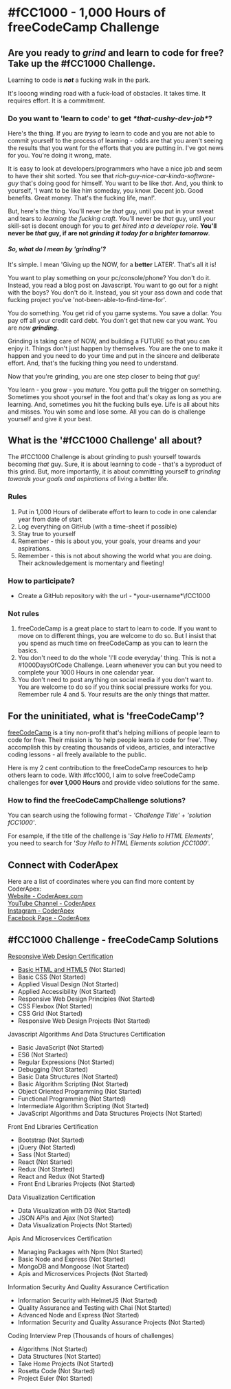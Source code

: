 # #fCC1000 - 1,000 Hours of freeCodeCamp Challenge
## Are you ready to *grind* and learn to code for free? Take up the #fCC1000 Challenge. 

Learning to code is ***not*** a fucking walk in the park.  

It's looong winding road with a fuck-load of obstacles. It takes time. It requires effort. It is a commitment. 

### Do you want to 'learn to code' to get *\*that-cushy-dev-job\**?

Here's the thing. If you are *trying* to learn to code and you are not able to commit yourself to the process of learning - odds are that you aren't seeing the results that you want for the efforts that you are putting in. I've got news for you. You're doing it wrong, mate. 

It is easy to look at developers/programmers who have a nice job and seem to have their shit sorted. You see that *rich-guy-nice-car-kinda-software-guy* that's doing good for himself. You want to be like *that*. And, you think to yourself, 'I want to be like him someday, you know. Decent job. Good benefits. Great money. That's the fucking life, man!'.

But, here's the thing. You'll never be *that* guy, until you put in your sweat and tears to *learning the fucking craft*. You'll never be *that* guy, until your skill-set is decent enough for you to *get hired into a developer role*. **You'll never be *that* guy, if are not _grinding it today for a brighter tomorrow_**. 

#### *So, what do I mean by 'grinding'?*   
It's simple. I mean 'Giving up the NOW, for a **better** LATER'. That's all it is!

You want to play something on your pc/console/phone? You don't do it. Instead, you read a blog post on Javascript. You want to go out for a night with the boys? You don't do it. Instead, you sit your ass down and code that fucking project you've 'not-been-able-to-find-time-for'.  

You do something. You get rid of you game systems. You save a dollar. You pay off all your credit card debt. You don't get that new car you want. You are *now **grinding***.

Grinding is taking care of NOW, and building a FUTURE so that you can enjoy it. Things don't just happen by themselves. *You* are the one to make it happen and you need to do your time and put in the sincere and deliberate effort. And, that's the fucking thing you need to understand. 

Now that you're grinding, you are one step closer to being *that* guy!

You learn - you grow - you mature. You gotta pull the trigger on something. Sometimes you shoot yoursef in the foot and that's okay as long as you are learning. And, sometimes you hit the fucking bulls eye. Life is all about hits and misses. You win some and lose some. All you can do is challenge yourself and give it your best. 

## What is the '#fCC1000 Challenge' all about?

The #fCC1000 Challenge is about grinding to push yourself towards becoming *that* guy. Sure, it is about learning to code - that's a byproduct of this grind. But, more importantly, it is about committing yourself to *grinding towards your goals and aspirations* of living a better life.  

### Rules
1. Put in 1,000 Hours of deliberate effort to learn to code in one calendar year from date of start
2. Log everything on GitHub \(with a time-sheet if possible\)
3. Stay true to yourself
4. Remember - this is about you, your goals, your dreams and your aspirations. 
5. Remember - this is not about showing the world what you are doing. Their acknowledgement is momentary and fleeting! 

### How to participate?
- Create a GitHub repository with the url - \*your-username\*\fCC1000

### Not rules
1. freeCodeCamp is a great place to start to learn to code. If you want to move on to different things, you are welcome to do so. But I insist that you spend as much time on freeCodeCamp as you can to learn the basics.  
2. You don't need to do the whole 'I'll code everyday' thing. This is not a #1000DaysOfCode Challenge. Learn whenever you can but you need to complete your 1000 Hours in one calendar year. 
3. You don't need to post anything on social media if you don't want to. You are welcome to do so if you think social pressure works for you. Remember rule 4 and 5. Your results are the only things that matter. 

## For the uninitiated, what is 'freeCodeCamp'?
[freeCodeCamp](https://www.freecodecamp.org/) is a tiny non-profit that's helping millions of people learn to code for free. Their mission is 'to help people learn to code for free'. They accomplish this by creating thousands of videos, articles, and interactive coding lessons - all freely available to the public.

Here is my 2 cent contribution to the freeCodeCamp resources to help others learn to code. With #fcc1000, I aim to solve freeCodeCamp challenges for **over 1,000 Hours** and provide video solutions for the same.  

### How to find the freeCodeCampChallenge solutions?

You can search using the following format - *\'Challenge Title\' + \'solution fCC1000\'*.  

For esample, if the title of the challenge is '*Say Hello to HTML Elements*', you need to search for '*Say Hello to HTML Elements solution fCC1000*'.

## Connect with CoderApex

Here are a list of coordinates where you can find more content by CoderApex:  
[Website - CoderApex.com](https://www.coderapex.com/)  
[YouTube Channel - CoderApex](https://www.youtube.com/channel/UCBerXSfE4lrd3E0oFJqrYCQ)  
[Instagram - CoderApex](https://www.instagram.com/coderapex/)  
[Facebook Page - CoderApex](https://www.facebook.com/coderapex/)  

## #fCC1000 Challenge - freeCodeCamp Solutions
[Responsive Web Design Certification](1-ResponsiveWebDesignCertification/) 
- [Basic HTML and HTML5](1-ResponsiveWebDesignCertification/1-Basic-HTML-and-HTML5.md) \(Not Started\)
- Basic CSS \(Not Started\)
- Applied Visual Design \(Not Started\)
- Applied Accessibility \(Not Started\)
- Responsive Web Design Principles \(Not Started\)
- CSS Flexbox \(Not Started\)
- CSS Grid \(Not Started\)
- Responsive Web Design Projects \(Not Started\)

Javascript Algorithms And Data Structures Certification 
- Basic JavaScript \(Not Started\)
- ES6 \(Not Started\)
- Regular Expressions \(Not Started\)
- Debugging \(Not Started\)
- Basic Data Structures \(Not Started\)
- Basic Algorithm Scripting \(Not Started\)
- Object Oriented Programming \(Not Started\)
- Functional Programming \(Not Started\)
- Intermediate Algorithm Scripting \(Not Started\)
- JavaScript Algorithms and Data Structures Projects \(Not Started\)

Front End Libraries Certification 
- Bootstrap \(Not Started\)
- jQuery \(Not Started\)
- Sass \(Not Started\)
- React \(Not Started\)
- Redux \(Not Started\)
- React and Redux \(Not Started\)
- Front End Libraries Projects \(Not Started\)

Data Visualization Certification 
- Data Visualization with D3 \(Not Started\)
- JSON APIs and Ajax \(Not Started\)
- Data Visualization Projects \(Not Started\)

Apis And Microservices Certification 
- Managing Packages with Npm \(Not Started\)
- Basic Node and Express \(Not Started\)
- MongoDB and Mongoose \(Not Started\)
- Apis and Microservices Projects \(Not Started\)

Information Security And Quality Assurance Certification 
- Information Security with HelmetJS \(Not Started\)
- Quality Assurance and Testing with Chai \(Not Started\)
- Advanced Node and Express \(Not Started\)
- Information Security and Quality Assurance Projects \(Not Started\)

Coding Interview Prep (Thousands of hours of challenges)
- Algorithms \(Not Started\)
- Data Structures \(Not Started\)
- Take Home Projects \(Not Started\)
- Rosetta Code \(Not Started\)
- Project Euler \(Not Started\)

